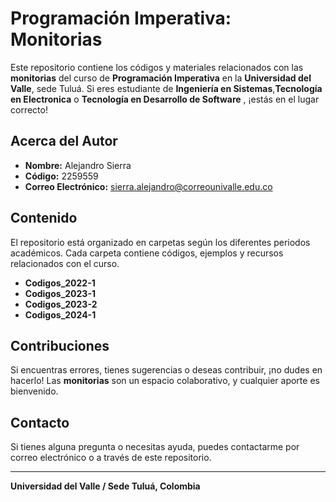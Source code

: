 # Programación Imperativa: Monitorias

Este repositorio contiene los códigos y materiales relacionados con las **monitorias** del curso de **Programación Imperativa** en la **Universidad del Valle**, sede Tuluá. Si eres estudiante de **Ingeniería en Sistemas**,**Tecnología en Electronica** o **Tecnología en Desarrollo de Software** , ¡estás en el lugar correcto!

## Acerca del Autor
- **Nombre:** Alejandro Sierra
- **Código:** 2259559
- **Correo Electrónico:** sierra.alejandro@correounivalle.edu.co

## Contenido
El repositorio está organizado en carpetas según los diferentes periodos académicos. Cada carpeta contiene códigos, ejemplos y recursos relacionados con el curso.

- **Codigos_2022-1**
- **Codigos_2023-1**
- **Codigos_2023-2**
- **Codigos_2024-1**

## Contribuciones
Si encuentras errores, tienes sugerencias o deseas contribuir, ¡no dudes en hacerlo! Las **monitorias** son un espacio colaborativo, y cualquier aporte es bienvenido.

## Contacto
Si tienes alguna pregunta o necesitas ayuda, puedes contactarme por correo electrónico o a través de este repositorio.

---

**Universidad del Valle / Sede Tuluá, Colombia**
